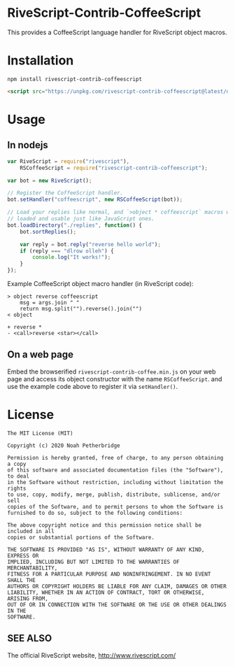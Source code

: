 # RiveScript-Contrib-CoffeeScript

This provides a CoffeeScript language handler for RiveScript object macros.

# Installation

```npm install rivescript-contrib-coffeescript```

```html
<script src="https://unpkg.com/rivescript-contrib-coffeescript@latest/dist/rivescript-contrib-coffeescript.min.js"></script>
```

# Usage

## In nodejs

```javascript
var RiveScript = require("rivescript"),
    RSCoffeeScript = require("rivescript-contrib-coffeescript");

var bot = new RiveScript();

// Register the CoffeeScript handler.
bot.setHandler("coffeescript", new RSCoffeeScript(bot));

// Load your replies like normal, and `>object * coffeescript` macros will be
// loaded and usable just like JavaScript ones.
bot.loadDirectory("./replies", function() {
    bot.sortReplies();

    var reply = bot.reply("reverse hello world");
    if (reply === "dlrow olleh") {
        console.log("It works!");
    }
});
```

Example CoffeeScript object macro handler (in RiveScript code):

```rivescript
> object reverse coffeescript
    msg = args.join " "
    return msg.split("").reverse().join("")
< object

+ reverse *
- <call>reverse <star></call>
```

## On a web page

Embed the browserified `rivescript-contrib-coffee.min.js` on your web page and
access its object constructor with the name `RSCoffeeScript`. and use the
example code above to register it via `setHandler()`.

# License

```
The MIT License (MIT)

Copyright (c) 2020 Noah Petherbridge

Permission is hereby granted, free of charge, to any person obtaining a copy
of this software and associated documentation files (the "Software"), to deal
in the Software without restriction, including without limitation the rights
to use, copy, modify, merge, publish, distribute, sublicense, and/or sell
copies of the Software, and to permit persons to whom the Software is
furnished to do so, subject to the following conditions:

The above copyright notice and this permission notice shall be included in all
copies or substantial portions of the Software.

THE SOFTWARE IS PROVIDED "AS IS", WITHOUT WARRANTY OF ANY KIND, EXPRESS OR
IMPLIED, INCLUDING BUT NOT LIMITED TO THE WARRANTIES OF MERCHANTABILITY,
FITNESS FOR A PARTICULAR PURPOSE AND NONINFRINGEMENT. IN NO EVENT SHALL THE
AUTHORS OR COPYRIGHT HOLDERS BE LIABLE FOR ANY CLAIM, DAMAGES OR OTHER
LIABILITY, WHETHER IN AN ACTION OF CONTRACT, TORT OR OTHERWISE, ARISING FROM,
OUT OF OR IN CONNECTION WITH THE SOFTWARE OR THE USE OR OTHER DEALINGS IN THE
SOFTWARE.
```

## SEE ALSO

The official RiveScript website, http://www.rivescript.com/
